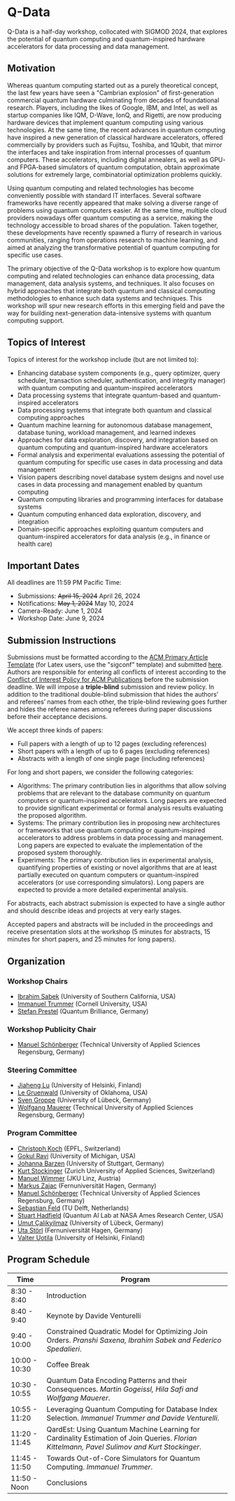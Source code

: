 # Q-Data

Q-Data is a half-day workshop, collocated with SIGMOD 2024, that explores the potential of quantum computing and quantum-inspired hardware accelerators for data processing and data management.

## Motivation

Whereas quantum computing started out as a purely theoretical concept, the last few years have seen a "Cambrian explosion" of first-generation commercial quantum hardware culminating from decades of foundational research. Players, including the likes of Google, IBM, and Intel, as well as startup companies like IQM, D-Wave, IonQ, and Rigetti, are now producing hardware devices that implement quantum computing using various technologies. At the same time, the recent advances in quantum computing have inspired a new generation of classical hardware accelerators, offered commercially by providers such as Fujitsu, Toshiba, and 1Qubit, that mirror the interfaces and take inspiration from internal processes of quantum computers. These accelerators, including digital annealers, as well as GPU- and FPGA-based simulators of quantum computation, obtain approximate solutions for extremely large, combinatorial optimization problems quickly.

Using quantum computing and related technologies has become conveniently possible with standard IT interfaces. Several software frameworks have recently appeared that make solving a diverse range of problems using quantum computers easier. At the same time, multiple cloud providers nowadays offer quantum computing as a service, making the technology accessible to broad shares of the population. Taken together, these developments have recently spawned a flurry of research in various communities, ranging from operations research to machine learning, and aimed at analyzing the transformative potential of quantum computing for specific use cases. 

The primary objective of the Q-Data workshop is to explore how quantum computing and related technologies can enhance data processing, data management, data analysis systems, and techniques. It also focuses on hybrid approaches that integrate both quantum and classical computing methodologies to enhance such data systems and techniques. This workshop will spur new research efforts in this emerging field and pave the way for building next-generation data-intensive systems with quantum computing support.

## Topics of Interest

Topics of interest for the workshop include (but are not limited to):
- Enhancing database system components (e.g., query optimizer, query scheduler, transaction scheduler, authentication, and integrity manager) with quantum computing and quantum-inspired accelerators
- Data processing systems that integrate quantum-based and quantum-inspired accelerators
- Data processing systems that integrate both quantum and classical computing approaches
- Quantum machine learning for autonomous database management, database tuning, workload management, and learned indexes
- Approaches for data exploration, discovery, and integration based on quantum computing and quantum-inspired hardware accelerators
- Formal analysis and experimental evaluations assessing the potential of quantum computing for specific use cases in data processing and data management
- Vision papers describing novel database system designs and novel use cases in data processing and management enabled by quantum computing
- Quantum computing libraries and programming interfaces for database systems
- Quantum computing enhanced data exploration, discovery, and integration
- Domain-specific approaches exploiting quantum computers and quantum-inspired accelerators for data analysis (e.g., in finance or health care)

## Important Dates

All deadlines are 11:59 PM Pacific Time:
- Submissions: ~~April 15, 2024~~ April 26, 2024
- Notifications: ~~May 1, 2024~~ May 10, 2024
- Camera-Ready: June 1, 2024
- Workshop Date: June 9, 2024

## Submission Instructions

Submissions must be formatted according to the [ACM Primary Article Template](https://www.acm.org/publications/proceedings-template) (for Latex users, use the "sigconf" template) and submitted [here](https://easychair.org/conferences/?conf=qdata2024). Authors are responsible for entering all conflicts of interest according to the [Conflict of Interest Policy for ACM Publications](https://www.acm.org/publications/policies/conflict-of-interest) before the submission deadline. We will impose a **triple-blind** submission and review policy. In addition to the traditional double-blind submission that hides the authors’ and referees’ names from each other, the triple-blind reviewing goes further and hides the referee names among referees during paper discussions before their acceptance decisions. 

We accept three kinds of papers:
- Full papers with a length of up to 12 pages (excluding references)
- Short papers with a length of up to 6 pages (excluding references)
- Abstracts with a length of one single page (including references)

For long and short papers, we consider the following categories:
- Algorithms: The primary contribution lies in algorithms that allow solving problems that are relevant to the database community on quantum computers or quantum-inspired accelerators. Long papers are expected to provide significant experimental or formal analysis results evaluating the proposed algorithm.
- Systems: The primary contribution lies in proposing new architectures or frameworks that use quantum computing or quantum-inspired accelerators to address problems in data processing and management. Long papers are expected to evaluate the implementation of the proposed system thoroughly.
- Experiments: The primary contribution lies in experimental analysis, quantifying properties of existing or novel algorithms that are at least partially executed on quantum computers or quantum-inspired accelerators (or use corresponding simulators). Long papers are expected to provide a more detailed experimental analysis.

For abstracts, each abstract submission is expected to have a single author and should describe ideas and projects at very early stages.

Accepted papers and abstracts will be included in the proceedings and receive presentation slots at the workshop (5 minutes for abstracts, 15 minutes for short papers, and 25 minutes for long papers).


## Organization

### Workshop Chairs
- [Ibrahim Sabek](http://viterbi-web.usc.edu/~sabek) (University of Southern California, USA)
- [Immanuel Trummer](https://itrummer.github.io/) (Cornell University, USA)
- [Stefan Prestel](https://www.linkedin.com/in/stefan-prestel/) (Quantum Brilliance, Germany)

### Workshop Publicity Chair
- [Manuel Schönberger](https://www.lfdr.de/People/schoenberger/) (Technical University of Applied Sciences Regensburg, Germany)

### Steering Committee
- [Jiaheng Lu](https://www.cs.helsinki.fi/u/jilu/) (University of Helsinki, Finland)
- [Le Gruenwald](https://cs.ou.edu/~database/) (University of Oklahoma, USA)
- [Sven Groppe](http://www.ifis.uni-luebeck.de/~groppe) (University of Lübeck, Germany)
- [Wolfgang Mauerer](https://lfdr.de/) (Technical University of Applied Sciences Regensburg, Germany)

### Program Committee
- [Christoph Koch](https://people.epfl.ch/christoph.koch) (EPFL, Switzerland)
- [Gokul Ravi](https://gsravi.engin.umich.edu/) (University of Michigan, USA)
- [Johanna Barzen](https://www.iaas.uni-stuttgart.de/en/institute/team/Barzen/) (University of Stuttgart, Germany)
- [Kurt Stockinger](https://www.zhaw.ch/en/about-us/person/stog/) (Zurich University of Applied Sciences, Switzerland)
- [Manuel Wimmer](https://se.jku.at/manuel-wimmer/) (JKU Linz, Austria)
- [Markus Zajac](https://www.fernuni-hagen.de/dbis/en/team/markus.zajac.shtml) (Fernuniversität Hagen, Germany)
- [Manuel Schönberger](https://www.lfdr.de/People/schoenberger/) (Technical University of Applied Sciences Regensburg, Germany) 
- [Sebastian Feld](https://www.tudelft.nl/en/eemcs/the-faculty/departments/quantum-computer-engineering/sections/quantum-circuits-architectures-and-technology/groups/quantum-machine-learning/staff/sebastian-feld) (TU Delft, Netherlands)
- [Stuart Hadfield](https://www.cs.columbia.edu/~stuartah/) (Quantum AI Lab at NASA Ames Research Center, USA)	
- [Umut Çalikyilmaz](https://research.uni-luebeck.de/de/persons/umut-calikyilmaz) (University of Lübeck, Germany)	
- [Uta Störl](https://www.fernuni-hagen.de/dbis/en/team/uta.stoerl.shtml) (Fernuniversität Hagen, Germany)
- [Valter Uotila](https://valteruo.github.io/) (University of Helsinki, Finland)

## Program Schedule

| Time | Program |
| --- | --- |
| 8:30 - 8:40 | Introduction |
| 8:40 - 9:40 | Keynote by Davide Venturelli
| 9:40 - 10:00 | Constrained Quadratic Model for Optimizing Join Orders. _Pranshi Saxena, Ibrahim Sabek and Federico Spedalieri_.
| 10:00 - 10:30 | Coffee Break
| 10:30 - 10:55 | Quantum Data Encoding Patterns and their Consequences. _Martin Gogeissl, Hila Safi and Wolfgang Mauerer_.
| 10:55 - 11:20  | Leveraging Quantum Computing for Database Index Selection. _Immanuel Trummer and Davide Venturelli_.
| 11:20 - 11:45 | QardEst: Using Quantum Machine Learning for Cardinality Estimation of Join Queries. _Florian Kittelmann, Pavel Sulimov and Kurt Stockinger_.
| 11:45 - 11:50 | Towards Out-of-Core Simulators for Quantum Computing. _Immanuel Trummer_.
| 11:50 - Noon | Conclusions 


